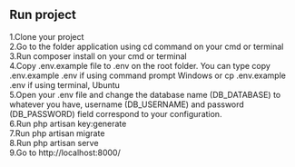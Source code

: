  ## Run project
1.Clone your project <br />
2.Go to the folder application using cd command on your cmd or terminal<br />
3.Run composer install on your cmd or terminal<br />
4.Copy .env.example file to .env on the root folder. You can type copy .env.example .env if using command prompt Windows or cp .env.example .env if using terminal, Ubuntu<br />
5.Open your .env file and change the database name (DB_DATABASE) to whatever you have, username (DB_USERNAME) and password (DB_PASSWORD) field correspond to your configuration.<br />
6.Run php artisan key:generate<br />
7.Run php artisan migrate<br />
8.Run php artisan serve<br />
9.Go to http://localhost:8000/
